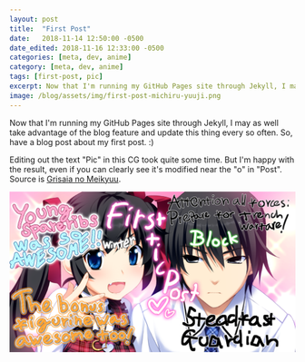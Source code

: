 ```yaml
---
layout: post
title:  "First Post"
date:   2018-11-14 12:50:00 -0500
date_edited: 2018-11-16 12:33:00 -0500
categories: [meta, dev, anime]
category: [meta, dev, anime]
tags: [first-post, pic]
excerpt: Now that I'm running my GitHub Pages site through Jekyll, I may as well take advantage of the blog feature...
image: /blog/assets/img/first-post-michiru-yuuji.png
---
```


Now that I'm running my GitHub Pages site through Jekyll, I may as well take advantage of the blog feature and update this thing every so often. So, have a blog post about my first post. :)

Editing out the text "Pic" in this CG took quite some time. But I'm happy with the result, even if you can clearly see it's modified near the "o" in "Post". Source is [Grisaia no Meikyuu](https://vndb.org/v7723).

<img class="center-image" width="512" src="/blog/assets/img/first-post-michiru-yuuji.png" alt="First Post Hype CG">